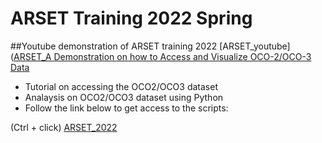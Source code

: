 # ARSET Training 2022 Spring
##Youtube demonstration of ARSET training 2022
[ARSET_youtube]([ARSET_A Demonstration on how to Access and Visualize OCO-2/OCO-3 Data](https://www.youtube.com/watch?v=2ZILcjYB9Fk&t=1s&ab_channel=NASAVideo)

- Tutorial on accessing the OCO2/OCO3 dataset
- Analaysis on OCO2/OCO3 dataset using Python
- Follow the link below to get access to the scripts:

(Ctrl + click)
[ARSET_2022](https://github.com/sagarlimbu0/ARSET_2022_spring)

